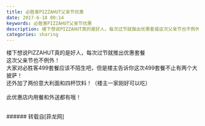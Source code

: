 ```yaml
---
title: 必胜客PIZZAHUT父亲节优惠
date: 2017-6-18 00:14
keywords: 必胜客PIZZAHUT父亲节优惠
description: 楼下想说PIZZAHUT真的是好人，每次过节就推出优惠套餐这次父亲节也不例外！大家对必胜客499套餐应该不陌生吧，但是楼主告诉你这次499套餐不止有两个大披萨！还外加了两份意大利面和四杯饮料！（楼主一家刚好可以吃）此优惠店内用餐和外送都有哦！
categories: sharing
---
```

<td class="t_f" id="postmessage_767951">

楼下想说PIZZAHUT真的是好人，每次过节就推出优惠套餐<br/>
这次父亲节也不例外！<br/>
大家对必胜客499套餐应该不陌生吧，但是楼主告诉你这次499套餐不止有两个大披萨！<br/>
还外加了两份意大利面和四杯饮料！（楼主一家刚好可以吃）<br/>
<br/>
此优惠店内用餐和外送都有哦！<br/>
<img alt="" border="0" class="zoom" data-cf-modified-b1a43f7938b8357d59c808f8-="" file="http://www.flw.ph/data/appbyme/upload/image/201706/18/nhQArHu0A3Bw.jpg" id="aimg_j4QAL" lazyloadthumb="1" onclick="" onmouseover="" src="http://www.flw.ph/data/appbyme/upload/image/201706/18/nhQArHu0A3Bw.jpg"/><br/>
<br/>
</td>
###### 转载自[菲龙网]